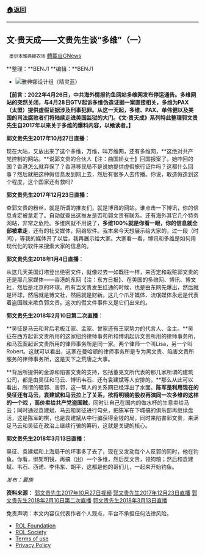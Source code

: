 ###  [:house:返回](README.md)
---


## 文·贵天成——文贵先生谈“多维”（一）
` 墨尔本雅典娜农场` [轉載自GNews](https://gnews.org/zh-hans/2420781/)

**整理：**BENJ1
**编辑：**BENJ1
 
- ![](https://assets.gnews.org/wp-content/uploads/2022/04/1e8b7d83-9a24-45e1-9e79-75a1c5fc1462.jpg)雅典娜设计组（精灵蓝）

**【前言：**2022年4月26日，中共海外情报钓鱼网站多维网发布停运通告。多维网站的突然关闭，与4月28日GTV起诉多维伪造证据一案直接相关，多维为PAX（太盟）提供虛假证据涉及刑事犯罪。从这一天起，多维、PAX、单伟健以及美国的司法腐败者们将陆续走进美国监狱的大门。《文·贵天成》系列特此整理郭文贵先生自2017年以来关于多维的爆料内容，以飨读者。**】**
 
**郭文贵先生2017年10月27日直播**：
 
现在大陆，又放出来了这个多维，万维，叫万维网，还有多维网，**这绝对共产党控制的网站。**说郭文贵的合伙人【注：曲国娇女士】回国报案了。她咋回的国？香港怎么就弃保了？香港移民局不是说她提供虚假旅行证件吗？这都什么回事？然后就把这种假信息发到网上去，然后有很多人去传播。你说，敢造假造到这个程度，这个国家还有救吗?
 
**郭文贵先生2017年12月23日直播**：
 
查郭文贵的粉丝，就是所谓的推友们，就是博讯的网站。谁点击一下博讯，你的信息肯定被拿走了。自动就查出这推友是否和郭文贵有联系。还有海外其它几个特务网站，非常之危险。多维网就不用说了，**多维100%就是你看一眼，你的信息就全部被拿走**，还有的社交媒体，网络软件。我本来今天想展示给大家的，过一段（时间），等我的媒体开了以后，我再展示给大家。大家看一看，博讯和多维是如何用现代化的软件来搜索大家的信息的。
 
**郭文贵先生2018年1月4日直播**：
 
从这几天美国灯塔登出绝密文件，就像过去一如既往一样，来否定和栽赃郭文贵的还是那几家媒体——香港的东网【注：东方日报】、在美国的多维网、博讯、博文社，然后是北京的环球。所有当文贵发生红通的时候，也是由东网先爆出，然后就是环球，然后就是博文社，然后就是财新。这几个爪牙媒体、流氓媒体永远是代表着盗国贼来欺负郭文贵。这次的假文件事件又是它们出来的。
 
**郭文贵先生2018年2月10日第二次直播**：
 
**吴征是马云和背后老板江家、孟家、曾家还有王家势力的代言人、金主。**吴征在西方起诉文贵所用的这家纽约律师事务所和博讯起诉文贵所用的律师事务所，和马蕊案起诉文贵所用的律师事务所是同一家。两个律师一个叫Lisa，另一个叫Robert。这就可以看出，这家在曼哈顿的律师事务所是专为黑文贵、陷害文贵所服务的律师事务所，这是天下之荒唐之大事。
 
**背后所提供的金源和陷害文贵的支持，包括董克文所代表的那几家所谓的建筑公司，都是由吴征和马云、博讯韦石、还有袁建斌等人安排的。**那么从此可以看出，所谓的砸郭、害郭，这一帮人的关系网已经浮出了水面。**陈军是利用现在的吴征还有马云，袁建斌和马云拉上了关系，欲将明镜的股权再演同一次多维的这样的一个戏 ，高价卖给共产党盗国贼**，同时让自己在国内的做水杯的生意卖给马云；同时通过袁建斌、马云和吴征进行勾兑，把陈军在下城搞的俱乐部再继续盘活，这是陈军的棋，也是袁建斌从中行骗获得金钱的局，同时来陷害郭文贵，来满足马云和吴征在政治上继续行骗的筹码，这就是关键的核心。
 
**郭文贵先生2018年3月13日直播**：
 
吴征、袁建斌和上海局干的坏事多了去了，现在又发动每个人反郭的同时，他在钓鱼。你看，绑架明镜，再搞（出）一个多维，然后反文贵，领狗粮；然后和袁建斌、韦石、西诺、李伟东、胡平，这都是他的哥们儿，一起来开始钓鱼。
 
*发布：翼族*
 
**资料来源：**
[郭文贵先生2017年10月27日视频](https://www.youtube.com/watch?v=ryBala76EzY)
[郭文贵先生2017年12月23日直播](https://www.youtube.com/watch?v=OAq2aGC3MrQ)
[郭文贵先生2018年2月10日第二次直播](https://www.youtube.com/watch?v=I1ou9_ElxB4)
[郭文贵先生2018年3月13日直播](https://youtu.be/h1Us69LZ4KU)

免责声明：本文内容仅代表作者个人观点，平台不承担任何法律风险。
  
- [ROL Foundation](https://rolfoundation.org/)
- [ROL Society](https://rolsociety.org/)
- [Terms of use](https://gnews.org/terms-of-use-3/)
- [Privacy Policy](https://gnews.org/privacy-policy/)
